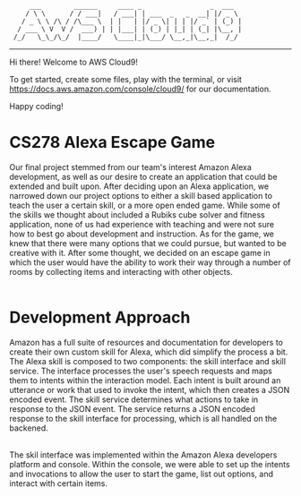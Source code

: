          ___        ______     ____ _                 _  ___  
        / \ \      / / ___|   / ___| | ___  _   _  __| |/ _ \ 
       / _ \ \ /\ / /\___ \  | |   | |/ _ \| | | |/ _` | (_) |
      / ___ \ V  V /  ___) | | |___| | (_) | |_| | (_| |\__, |
     /_/   \_\_/\_/  |____/   \____|_|\___/ \__,_|\__,_|  /_/ 
 ----------------------------------------------------------------- 


Hi there! Welcome to AWS Cloud9!

To get started, create some files, play with the terminal,
or visit https://docs.aws.amazon.com/console/cloud9/ for our documentation.

Happy coding!

# CS278 Alexa Escape Game

Our final project stemmed from our team's interest Amazon Alexa development, as well as our desire to create an application that could be extended and built upon. After deciding upon an Alexa application, we narrowed down our project options to either a skill based application to teach the user a certain skill, or a more open ended game. While some of the skills we thought about included a Rubiks cube solver and fitness application, none of us had experience with teaching and were not sure how to best go about development and instruction. As for the game, we knew that there were many options that we could pursue, but wanted to be creative with it. After some thought, we decided on an escape game in which the user would have the ability to work their way through a number of rooms by collecting items and interacting with other objects. 
<br/> <br/>

# Development Approach
Amazon has a full suite of resources and documentation for developers to create their own custom skill for Alexa, which did simplify the process a bit. The Alexa skill is composed to two components: the skill interface and skill service. The interface processes the user's speech requests and maps them to intents within the interaction model. Each intent is built around an utterance or work that used to invoke the intent, which then creates a JSON encoded event. The skill service determines what actions to take in response to the JSON event. The service returns a JSON encoded response to the skill interface for processing, which is all handled on the backened.
<br/> <br/>

The skil interface was implemented within the Amazon Alexa developers platform and console. Within the console, we were able to set up the intents and invocations to allow the user to start the game, list out options, and interact with certain items.


